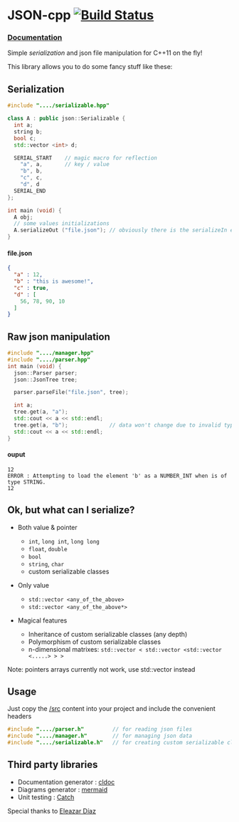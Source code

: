 # JSON-cpp [![Build Status](https://travis-ci.org/Dariasteam/JSON-cpp.svg?branch=master)](https://travis-ci.org/Dariasteam/JSON-cpp)

### [Documentation](http://dariasteam.github.io/JSON-cpp/)

Simple _serialization_ and json file manipulation for C++11 on the fly!

This library allows you to do some fancy stuff like these:
## Serialization
```c++
#include "..../serializable.hpp"

class A : public json::Serializable {
  int a;
  string b;
  bool c;
  std::vector <int> d;

  SERIAL_START    // magic macro for reflection
    "a", a,       // key / value
    "b", b,
    "c", c,
    "d", d
  SERIAL_END
};

int main (void) {
  A obj;
  // some values initializations
  A.serializeOut ("file.json"); // obviously there is the serializeIn equivalent
}
```
#### file.json
```json
{
  "a" : 12,
  "b" : "this is awesome!",
  "c" : true,
  "d" : [
    56, 78, 90, 10
  ]
}
```
## Raw json manipulation
```c++
#include "..../manager.hpp"
#include "..../parser.hpp"
int main (void) {
  json::Parser parser;
  json::JsonTree tree;

  parser.parseFile("file.json", tree);

  int a;
  tree.get(a, "a");
  std::cout << a << std::endl;
  tree.get(a, "b");             // data won't change due to invalid types
  std::cout << a << std::endl;
}     
```
#### ouput
```
12
ERROR : Attempting to load the element 'b' as a NUMBER_INT when is of type STRING.
12
```
## Ok, but what can I serialize?
- Both value & pointer
  - `int`, `long int`, `long long`
  - `float`, `double`  
  - `bool`
  - `string`, `char`  
  - custom serializable classes

- Only value
  - `std::vector <any_of_the_above>`
  - `std::vector <any_of_the_above*>`  

- Magical features
  - Inheritance of custom serializable classes (any depth)
  - Polymorphism of custom serializable classes
  - n-dimensional matrixes: `std::vector < std::vector <std::vector <.....> > >`

Note: pointers arrays currently not work, use std::vector <t> instead
## Usage
Just copy the [/src](https://github.com/Dariasteam/JSON-cpp/tree/master/src) content into your project and include the convenient headers
```c++
#include "..../parser.h"         // for reading json files
#include "..../manager.h"        // for managing json data
#include "..../serializable.h"   // for creating custom serializable classes
```

## Third party libraries
  - Documentation generator : [cldoc](https://jessevdk.github.io/cldoc/)              
  - Diagrams generator : [mermaid](https://github.com/knsv/mermaid/blob/master/README.md)  
  - Unit testing : [Catch](https://github.com/philsquared/Catch)


Special thanks to [Eleazar Díaz](https://github.com/EleDiaz)
